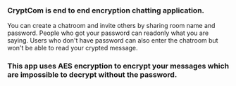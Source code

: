 ### CryptCom is end to end encryption chatting application.

You can create a chatroom and invite others by sharing room name and password. People who got your password can readonly what you are saying. Users who don't have password can also enter the chatroom but won't be able to read your crypted message.

### This app uses AES encryption to encrypt your messages which are impossible to decrypt without the password.


